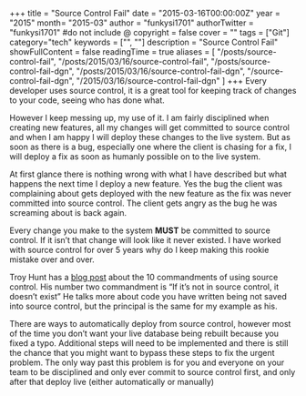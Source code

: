 +++
title = "Source Control Fail"
date = "2015-03-16T00:00:00Z"
year = "2015"
month= "2015-03"
author = "funkysi1701"
authorTwitter = "funkysi1701" #do not include @
copyright = false
cover = ""
tags = ["Git"]
category="tech"
keywords = ["", ""]
description = "Source Control Fail"
showFullContent = false
readingTime = true
aliases = [
    "/posts/source-control-fail",
    "/posts/2015/03/16/source-control-fail",
    "/posts/source-control-fail-dgn",
    "/posts/2015/03/16/source-control-fail-dgn",
    "/source-control-fail-dgn",
    "/2015/03/16/source-control-fail-dgn"
]
+++
Every developer uses source control, it is a great tool for keeping track of changes to your code, seeing who has done what.

However I keep messing up, my use of it. I am fairly disciplined when creating new features, all my changes will get committed to source control and when I am happy I will deploy these changes to the live system. But as soon as there is a bug, especially one where the client is chasing for a fix, I will deploy a fix as soon as humanly possible on to the live system.

At first glance there is nothing wrong with what I have described but what happens the next time I deploy a new feature. Yes the bug the client was complaining about gets deployed with the new feature as the fix was never committed into source control. The client gets angry as the bug he was screaming about is back again.

Every change you make to the system **MUST** be committed to source control. If it isn’t that change will look like it never existed. I have worked with source control for over 5 years why do I keep making this rookie mistake over and over.

Troy Hunt has a [blog post](http://www.troyhunt.com/2011/05/10-commandments-of-good-source-control.html) about the 10 commandments of using source control. His number two commandment is “If it’s not in source control, it doesn’t exist” He talks more about code you have written being not saved into source control, but the principal is the same for my example as his.

There are ways to automatically deploy from source control, however most of the time you don’t want your live database being rebuilt because you fixed a typo. Additional steps will need to be implemented and there is still the chance that you might want to bypass these steps to fix the urgent problem. The only way past this problem is for you and everyone on your team to be disciplined and only ever commit to source control first, and only after that deploy live (either automatically or manually)